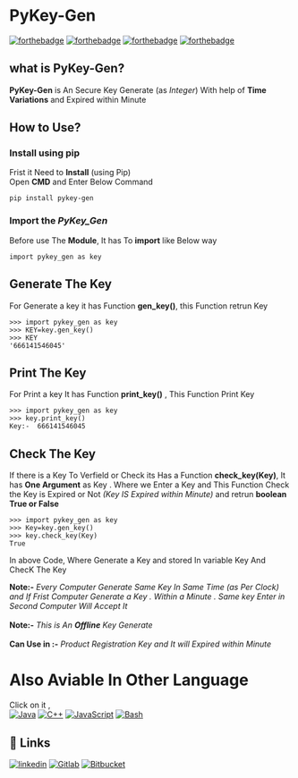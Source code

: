 
# PyKey-Gen
[![forthebadge](https://forthebadge.com/images/badges/built-by-developers.svg)]()
[![forthebadge](https://forthebadge.com/images/badges/built-with-love.svg)]()
[![forthebadge](https://forthebadge.com/images/badges/built-with-swag.svg)]()
[![forthebadge](https://forthebadge.com/images/badges/made-with-python.svg)]()
## what is PyKey-Gen?
**PyKey-Gen** is An Secure Key Generate (as _Integer_) With help of **Time Variations** and Expired within Minute

## How to Use?
### Install using pip
Frist it Need to **Install** (using Pip) <br>
Open **CMD** and Enter Below Command
```Shell
pip install pykey-gen
```

### Import the _PyKey_Gen_
Before use The **Module**, It has To **import** like Below way
```
import pykey_gen as key
```
## Generate The Key 
For Generate a key it has Function **gen_key()**, this Function retrun Key
```python3
>>> import pykey_gen as key
>>> KEY=key.gen_key()
>>> KEY
'666141546045'
```
## Print The Key 
For Print a key It has Function **print_key()** , This Function Print Key 


```python3
>>> import pykey_gen as key
>>> key.print_key()
Key:-  666141546045
```

## Check The Key
If there is a Key To Verfield or Check its Has a Function **check_key(Key)**, It has **One Argument** as Key . Where we Enter a Key and This Function Check the Key is Expired or Not _(Key IS Expired within Minute)_
and retrun **boolean True or False**

```python3
>>> import pykey_gen as key
>>> Key=key.gen_key()
>>> key.check_key(Key)
True
```
In above Code, Where Generate a Key and stored In variable Key And ChecK The Key 

**Note:-** _Every Computer Generate Same Key In Same Time _(as Per Clock)_ and If Frist Computer Generate a Key . Within a Minute . Same key Enter in Second  Computer Will Accept It_
<br><br>
**Note:-** _This is An **Offline** Key Generate_
<br><br>
**Can Use in :-** _Product Registration Key and It will Expired within Minute_

# Also Aviable In Other Language

Click on it ,<br>
[![Java](https://img.shields.io/badge/Java-ED8B00?style=for-the-badge&logo=java&logoColor=white)](https://github.com/prajwalkedari/Secure-Key-Gen/tree/main/Java)
[![C++](https://img.shields.io/badge/C%2B%2B-00599C?style=for-the-badge&logo=c%2B%2B&logoColor=white)](https://github.com/prajwalkedari/Secure-Key-Gen/tree/main/C++)
[![JavaScript](https://img.shields.io/badge/JavaScript-323330?style=for-the-badge&logo=javascript&logoColor=F7DF1E)](https://github.com/prajwalkedari/Secure-Key-Gen/tree/main/JavaScript)
[![Bash](https://img.shields.io/badge/Shell_Script-121011?style=for-the-badge&logo=gnu-bash&logoColor=white)](https://github.com/prajwalkedari/Secure-Key-Gen/tree/main/Bash)

  
## 🔗 Links
[![linkedin](https://img.shields.io/badge/GitHub-100000?style=for-the-badge&logo=github&logoColor=white)](https://github.com/prajwalkedari/PyKey-Gen)
[![Gitlab](https://img.shields.io/badge/GitLab-330F63?style=for-the-badge&logo=gitlab&logoColor=white)](https://gitlab.com/PrajwalKedari/pykeygen)
[![Bitbucket](https://img.shields.io/badge/Bitbucket-0747a6?style=for-the-badge&logo=bitbucket&logoColor=white)](https://bitbucket.org/prajwalkedari/pykey-gen)
